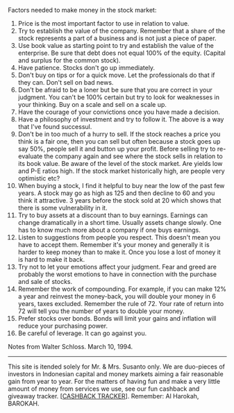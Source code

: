 Factors needed to make money in the stock market:

1. Price is the most important factor to use in relation to value.
2. Try to establish the value of the company. Remember that a share of the stock represents a part of a business and is not just a piece of paper.
3. Use book value as starting point to try and establish the value of the enterprise. Be sure that debt does not equal 100% of the equity. (Capital and surplus for the common stock).
4. Have patience. Stocks don't go up immediately.
5. Don't buy on tips or for a quick move. Let the professionals do that if they can. Don't sell on bad news.
6. Don't be afraid to be a loner but be sure that you are correct in your judgment. You can't be 100% certain but try to look for weaknesses in your thinking. Buy on a scale and sell on a scale up.
7. Have the courage of your convictions once you have made a decision.
8. Have a philosophy of investment and try to follow it. The above is a way that I've found successul.
9. Don't be in too much of a hurry to sell. If the stock reaches a price you think is a fair one, then you can sell but often because a stock goes up say 50%, people sell it and button up your profit. Before selling try to re-evaluate the company again and see where the stock sells in relation to its book value. Be aware of the level of the stock market. Are yields low and P-E ratios high. If the stock market historically high, are people very optimistic etc?
10. When buying a stock, I find it helpful to buy near the low of the past few years. A stock may go as high as 125 and then decline to 60 and you think it attractive. 3 years before the stock sold at 20 which shows that there is some vulnerability in it.
11. Try to buy assets at a discount than to buy earnings. Earnings can change dramatically in a short time. Usually assets change slowly. One has to know much more about a company if one buys earnings.
12. Listen to suggestions from people you respect. This doesn't mean you have to accept them. Remember it's your money and generally it is harder to keep money than to make it. Once you lose a lost of money it is hard to make it back.
13. Try not to let your emotions affect your judgment. Fear and greed are probably the worst emotions to have in connection with the purchase and sale of stocks.
14. Remember the work of compounding. For example, if you can make 12% a year and reinvest the money-back, you will double your money in 6 years, taxes excluded. Remember the rule of 72. Your rate of return into 72 will tell you the number of years to double your money.
15. Prefer stocks over bonds. Bonds will limit your gains and inflation will reduce your purchasing power.
16. Be careful of leverage. It can go against you.

Notes from Walter Schloss. March 10, 1994.

---

This site is itended solely for Mr. & Mrs. Susanto only. We are duo-pieces of investors in Indonesian capital and money markets aiming a fair reasonable gain from year to year. For the matters of having fun and make a very little amount of money from services we use, see our fun cashback and giveaway tracker. [[CASHBACK TRACKER](https://arsarsars.github/c)]. Remember: Al Harokah, BAROKAH. 
